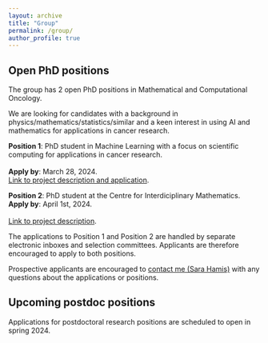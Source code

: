 ```yaml
---
layout: archive
title: "Group"
permalink: /group/
author_profile: true
---
```


## Open PhD positions

<p>The group has 2 open PhD positions in Mathematical and Computational Oncology.</p>

<p>
We are looking for candidates with a background in physics/mathematics/statistics/similar and a keen interest in using AI and mathematics for applications in cancer research. 
</p>

<p>
  
__Position 1__: PhD student in Machine Learning with a focus on scientific computing for applications in cancer research.<br>    
__Apply by__: March 28, 2024.<br> 
<a href="https://www.jobb.uu.se/details/?positionId=701887">Link to project description and application</a>.       
</p>

<p>
  
__Position 2__: PhD student at the Centre for Interdiciplinary Mathematics.<br> 
__Apply by__: April 1st, 2024.<br>   
<a href="https://www.math.uu.se/digitalAssets/1078/c_1078262-l_3-k_7-hamis-engblom-sjogren-akerrenogren-integrating-mathematical-models-with-sparse-time-series-data-to.pdf"> Link to project description</a>.  
</p>

<p>
The applications to Position 1 and Position 2 are handled by separate electronic inboxes and selection committees. Applicants are therefore encouraged to apply to both positions. 
</p>

<p>
Prospective applicants are encouraged to <a href="https://sarahamis.github.io/contact/">contact me (Sara Hamis)</a> with any questions about the applications or positions. 
</p>




## Upcoming postdoc positions
<p>Applications for postdoctoral research positions are scheduled to open in spring 2024.</p>





